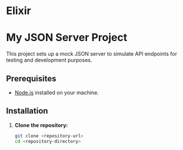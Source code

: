 # Elixir

# My JSON Server Project

This project sets up a mock JSON server to simulate API endpoints for testing and development purposes.

## Prerequisites

- [Node.js](https://nodejs.org/) installed on your machine.

## Installation

1. **Clone the repository:**
   ```bash
   git clone <repository-url>
   cd <repository-directory>
